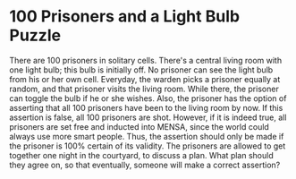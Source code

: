 # 100 Prisoners and a Light Bulb Puzzle

There are 100 prisoners in solitary cells. There's a central living room with
one light bulb; this bulb is initially off. No prisoner can see the light bulb
from his or her own cell. Everyday, the warden picks a prisoner equally at
random, and that prisoner visits the living room. While there, the prisoner can
toggle the bulb if he or she wishes. Also, the prisoner has the option of
asserting that all 100 prisoners have been to the living room by now. If this
assertion is false, all 100 prisoners are shot. However, if it is indeed true,
all prisoners are set free and inducted into MENSA, since the world could
always use more smart people. Thus, the assertion should only be made if the
prisoner is 100% certain of its validity. The prisoners are allowed to get
together one night in the courtyard, to discuss a plan. What plan should they
agree on, so that eventually, someone will make a correct assertion?
